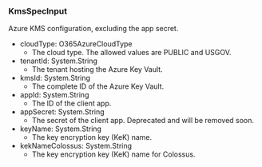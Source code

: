 ### KmsSpecInput
Azure KMS configuration, excluding the app secret.

- cloudType: O365AzureCloudType
  - The cloud type. The allowed values are PUBLIC and USGOV.
- tenantId: System.String
  - The tenant hosting the Azure Key Vault.
- kmsId: System.String
  - The complete ID of the Azure Key Vault.
- appId: System.String
  - The ID of the client app.
- appSecret: System.String
  - The secret of the client app. Deprecated and will be removed soon.
- keyName: System.String
  - The key encryption key (KeK) name.
- kekNameColossus: System.String
  - The key encryption key (KeK) name for Colossus.
